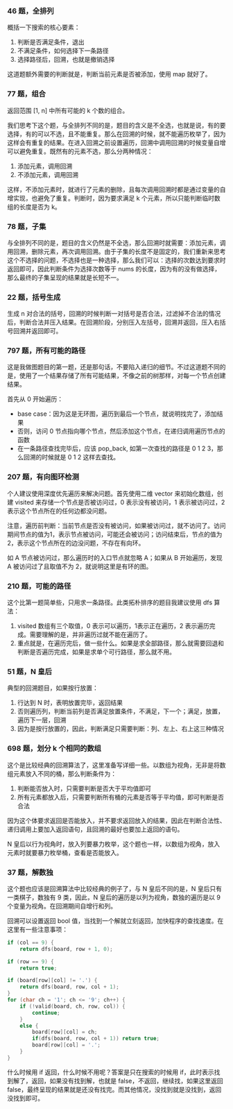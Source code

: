 ### 46 题，全排列

概括一下搜索的核心要素：

1. 判断是否满足条件，退出
2. 不满足条件，如何选择下一条路径
3. 选择路径后，回溯，也就是撤销选择

这道题额外需要的判断就是，判断当前元素是否被添加，使用 map 就好了。

### 77 题，组合

返回范围 [1, n] 中所有可能的 k 个数的组合。

我们思考下这个题，与全排列不同的是，题目的含义是不全选，也就是说，有的要选择，有的可以不选，且不能重复。那么在回溯的时候，就不能遍历枚举了，因为这样会有重复的结果。在进入回溯之前设置遍历，回溯中调用回溯的时候变量自增可以避免重复。既然有的元素不选，那么分两种情况：

1. 添加元素，调用回溯
2. 不添加元素，调用回溯

这样，不添加元素时，就进行了元素的删除，且每次调用回溯时都是通过变量的自增实现，也避免了重复。判断时，因为要求满足 k 个元素，所以只能判断临时数组的长度是否为 k。

### 78 题，子集

与全排列不同的是，题目的含义仍然是不全选，那么回溯时就需要：添加元素，调用回溯，删除元素，再次调用回溯。由于子集的长度不是固定的，我们重新来思考这个不选择的问题，不选择也是一种选择，那么我们可以：选择的次数达到要求时返回即可，因此判断条件为选择次数等于 nums 的长度，因为有的没有做选择，那么最终的子集呈现的结果就是长短不一。

### 22 题，括号生成

生成 n 对合法的括号，回溯的时候判断一对括号是否合法，过滤掉不合法的情况后，判断合法并压入结果。在回溯阶段，分别压入左括号，回溯并返回，压入右括号回溯并返回即可。

### 797 题，所有可能的路径

这是我做图题目的第一题，还是那句话，不要陷入递归的细节。不过这道题不同的是，使用了一个结果存储了所有可能结果，不像之前的树那样，对每一个节点创建结果。

首先从 0 开始遍历：

- base case：因为这是无环图，遍历到最后一个节点，就说明找完了，添加结果
- 否则，访问 0 节点指向哪个节点，然后添加这个节点，在递归调用遍历节点的函数
- 在一条路径查找完毕后，应该 pop\_back, 如第一次查找的路径是 0 1 2 3，那么回溯的时候就是 0 1 2 这样去查找。

### 207 题，有向图环检测

个人建议使用深度优先遍历来解决问题。首先使用二维 vector 来初始化数组，创建 visited 来存储一个节点是否被访问过，0 表示没有被访问，1 表示被访问过，2 表示这个节点所在的任何边都没问题。

注意，遍历前判断：当前节点是否没有被访问，如果被访问过，就不访问了。访问期间节点的值为1，表示节点被访问，可能还会被访问；访问结束后，节点的值为 2，表示这个节点所在的边没问题，不存在有向环。

如 A 节点被访问过，那么遍历时的入口节点就忽略 A；如果从 B 开始遍历，发现 A 被访问过了且取值不为 2，就说明这里是有环的图。

### 210 题，可能的路径

这个比第一题简单些，只用求一条路径。此类拓朴排序的题目我建议使用 dfs 算法：

1. visited 数组有三个取值，0 表示可以遍历，1表示正在遍历，2 表示遍历完成。需要理解的是，并非遍历过就不能在遍历了。
2. 重点就是，在遍历完后，做一些什么。如果是求全部路径，那么就需要回退和判断是否遍历完成，如果是求单个可行路径，那么就不用。

### 51 题，N 皇后

典型的回溯题目，如果按行放置：

1. 行达到 N 时，表明放置完毕，返回结果
2. 否则遍历列，判断当前列是否满足放置条件，不满足，下一个；满足，放置，遍历下一层，回溯
3. 因为是按行放置的，因此，判断满足只需要判断：列、左上、右上这三种情况

### 698 题，划分 k 个相同的数组

这个是比较经典的回溯算法了，这里准备写详细一些。以数组为视角，无非是将数组元素放入不同的桶，那么判断条件为：

1. 判断能否放入时，只需要判断是否大于平均值即可
2. 所有元素都放入后，只需要判断所有桶的元素是否等于平均值，即可判断是否合法

因为这个体要求返回是否能放入，并不要求返回放入的结果，因此在判断合法性、递归调用上要加入返回语句，且回溯的最好也要加上返回的语句。

N 皇后以行为视角时，放入列要暴力枚举，这个题也一样，以数组为视角，放入元素时就要暴力枚举桶，查看是否能放入。

### 37 题，解数独

这个题也应该是回溯算法中比较经典的例子了，与 N 皇后不同的是，N 皇后只有一类棋子，数独有 9 类，因此，N 皇后的遍历是以列为视角，数独的遍历是以 9 个变量为视角。在回溯期间自增行和列。

回溯可以设置返回 bool 值，当找到一个解就立刻返回，加快程序的查找速度。在这里有一些注意事项：

```cpp
if (col == 9) {
    return dfs(board, row + 1, 0);

if (row == 9) {
    return true;

if (board[row][col] != '.') {
    return dfs(board, row, col + 1);
}
for (char ch = '1'; ch <= '9'; ch++) {
    if (!valid(board, ch, row, col)) {
        continue;
    }
    else {
        board[row][col] = ch;
        if(dfs(board, row, col + 1)) return true;
        board[row][col] = '.';
    }
}
```

什么时候用 if 返回，什么时候不用呢？答案是只在搜索的时候用 if，此时表示找到解了，返回，如果没有找到解，也就是 false，不返回，继续找，如果这里返回 false，最终呈现的结果就是还没有找完。而其他情况，没找到就是没找到，返回没找到即可。

